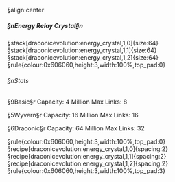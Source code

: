 §align:center
##### §nEnergy Relay Crystal§n
§stack[draconicevolution:energy_crystal,1,0]{size:64} §stack[draconicevolution:energy_crystal,1,1]{size:64} §stack[draconicevolution:energy_crystal,1,2]{size:64}
§rule{colour:0x606060,height:3,width:100%,top_pad:0}
###### §nStats

§9Basic§r
Capacity: 4 Million
Max Links: 8 

§5Wyvern§r
Capacity: 16 Million
Max Links: 16 

§6Draconic§r
Capacity: 64 Million
Max Links: 32

§rule{colour:0x606060,height:3,width:100%,top_pad:0}
§recipe[draconicevolution:energy_crystal,1,0]{spacing:2}§recipe[draconicevolution:energy_crystal,1,1]{spacing:2}§recipe[draconicevolution:energy_crystal,1,2]{spacing:2}
§rule{colour:0x606060,height:3,width:100%,top_pad:3}